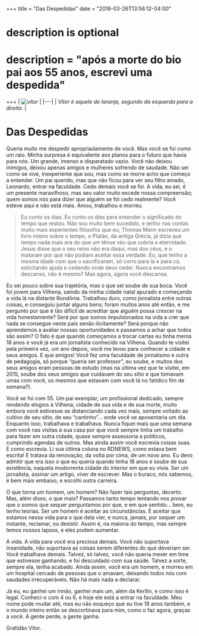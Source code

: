 +++
title = "Das Despedidas"
date = "2018-03-26T13:56:12-04:00"

#
# description is optional
#
# description = "após a morte do bio pai aos 55 anos, escrevi uma despedida"


+++
| ![vitor](https://i.postimg.cc/4nRy2Qv1/vitor.jpg) | 
|---|
| *Vitor é aquele de laranja, segundo da esquerda para a direita.* |
# Das Despedidas

Queria muito me despedir apropriadamente de você. Mas você se foi como um raio. Minha surpresa é equivalente aos planos para o futuro que havia para nós. Um grande, imenso e disparatado vazio. Você não deixou inimigos, deixou apenas amigos e mulheres sofrendo de saudade. Não sei como se vive, inexperiente que sou, mas como se morre acho que começo a entender. Um pai querido, mas que não ficou para ver seu filho amado, Leonardo, entrar na faculdade. Cedo demais você se foi. A vida, eu sei, é um presente maravilhoso, mas seu valor muito excede nossa compreensão; quem somos nós para dizer que alguém se foi cedo realmente? Você esteve aqui e não está mais. Amou, trabalhou e morreu.

>Eu conto os dias. Eu conto os dias para entender o significado do tempo que restou. Não sou muito bem sucedido, e tenho nas contas muito mais experientes filósofos que eu; Thomas Mann escreveu um livro inteiro sobre o tempo, e Platão, da antiga Grécia, já dizia que tempo nada mais era do que um tênue véu que cobria a eternidade. Jesus disse que o seu reino não era daqui, mas dos céus, e o mataram por que não podiam aceitar essa verdade. Eu, que tenho a mesma idade com que o sacrificaram, só corro para lá e para cá, solicitando ajuda e cedendo onde devo ceder. Nunca encontramos descanso, não é mesmo? Mas agora, agora você descansa.

Eu sei pouco sobre sua trajetória, mas o que sei soube de sua boca. Você foi jovem para Vilhena, saindo da minha cidade natal apurado e começando a vida lá na distante Rondônia. Trabalhou duro, como jornalista entre outras coisas, e conseguiu juntar alguns bens; foram muitos anos até então, e me pergunto por que é tão difícil de acreditar que alguém possa crescer na vida honestamente? Será por que somos impulsionados na vida a crer que nada se consegue neste país senão ilicitamente? Será porque não aprendemos a avaliar nossas oportunidades e passamos a achar que todos são assim? O fato é que quando começamos a trocar cartas eu tinha meros 18 anos e você já era um jornalista conhecido na Vilhena. Quando te visitei pela primeira vez, um ano depois, você me levou para conhecer a cidade e seus amigos. E que amigos! Você fez uma faculdade de jornalismo e outra de pedagogia, só porque “queria ser professor”, eu soube, e muitos dos seus amigos eram pessoas de estudo (mas na última vez que te visitei, em 2015, soube dos seus amigos que cuidavam do seu sítio e que tomavam umas com você, os mesmos que estavam com você lá no fatídico fim de semana?).

Você se foi com 55. Um pai exemplar, um profissional dedicado, sempre rendendo elogios à Vilhena, cidade de sua vida e de sua morte, muito embora você estivesse se distanciando cada vez mais, sempre voltado ao cultivo de seu sítio, de seu “cantinho”… onde você se aposentaria um dia. Enquanto isso, trabalhava e trabalhava. Nunca fiquei mais que uma semana com você nas visitas à sua casa por que você sempre tinha um trabalho para fazer em outra cidade, quase sempre assessoria a políticos, cumprindo agendas de outros. Mas ainda assim você escrevia coisas suas. E como escrevia. Li sua última coluna no RDNEWS, como estava bem escrita! E tratava da renovação, da volta por cima, de um novo ano. Eu devo admitir que era isso o que eu queria quando tinha 18 anos e soube de sua existência, naquela modorrenta cidade do interior em que eu vivia. Ser um jornalista, assinar um artigo, viver de escrever. Mas o buraco, nós sabemos, é bem mais embaixo, e escolhi outra carreira.

O que torna um homem, um homem? Não fazer tais perguntas, decerto. Mas, além disso, o que mais? Passamos tanto tempo tentando nos provar que o somos que sequer perguntamos por que, e em que sentido… bem, eu tenho teorias. Ser um homem é aceitar as circunstâncias. É aceitar que estamos nessa vida para o que dela vier, e nunca, jamais, por sequer um instante, reclamar, ou desistir. Assim é, na maioria do tempo, mas sempre temos nossos lapsos, e eles podem aumentar.

A vida. A vida para você era preciosa demais. Você não suportava insanidade, não suportava as coisas serem diferentes do que deveriam ser. Você trabalhava demais. Talvez, só talvez, você não queria mexer em time que estivesse ganhando, e foi descuidado com sua saúde. Talvez a sorte, sempre ela, tenha acabado. Ainda assim, você era um homem, e morreu em um hospital cercado de pessoas que o amavam, deixando todos nós com saudades irrecuperáveis. Não há mais nada a declarar.

Já eu, eu ganhei um irmão, ganhei mais um, além da Kerllin, e como isso é legal. Conheci-o com 4 ou 6, e hoje ele está a entrar na faculdade. Meu nome pode mudar até, mas eu não esqueço que eu tive 18 anos também, e o mundo inteiro então se descortinava para mim, como o faz agora, graças a você. A gente perde, a gente ganha.

Gratidão Vitor.
